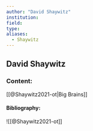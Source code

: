 ```yaml
---
author: "David Shaywitz"
institution:
field:
type:
aliases:
  - Shaywitz
---
```


## David Shaywitz

### Content:
[[@Shaywitz2021-ot|Big Brains]]

#### Bibliography:

![[@Shaywitz2021-ot]]